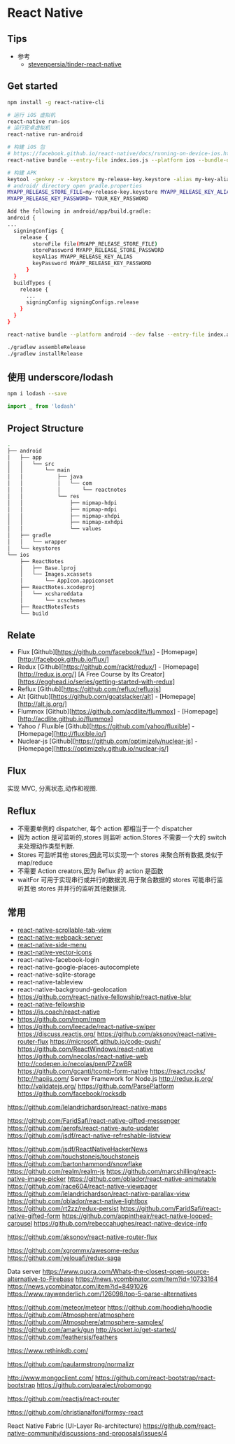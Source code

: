 # React Native

## Tips
* 参考
  * [stevenpersia/tinder-react-native](https://github.com/stevenpersia/tinder-react-native)

## Get started
```bash
npm install -g react-native-cli

# 运行 iOS 虚拟机
react-native run-ios
# 运行安卓虚拟机
react-native run-android

# 构建 iOS 包
# https://facebook.github.io/react-native/docs/running-on-device-ios.html#using-offline-bundle
react-native bundle --entry-file index.ios.js --platform ios --bundle-output ios/main.jsbundle

# 构建 APK
keytool -genkey -v -keystore my-release-key.keystore -alias my-key-alias -keyalg RSA -keysize 2048 -validity 10000
# android/ directory open gradle.properties
MYAPP_RELEASE_STORE_FILE=my-release-key.keystore MYAPP_RELEASE_KEY_ALIAS=my-key-alias MYAPP_RELEASE_STORE_PASSWORD=YOUR_KEY_PASSWORD
MYAPP_RELEASE_KEY_PASSWORD= YOUR_KEY_PASSWORD

Add the following in android/app/build.gradle:
android {
...
  signingConfigs {
    release {
        storeFile file(MYAPP_RELEASE_STORE_FILE)
        storePassword MYAPP_RELEASE_STORE_PASSWORD
        keyAlias MYAPP_RELEASE_KEY_ALIAS
        keyPassword MYAPP_RELEASE_KEY_PASSWORD
      }
  }
  buildTypes {
    release {
      ...
      signingConfig signingConfigs.release
    }
  }
}

react-native bundle --platform android --dev false --entry-file index.android.js --bundle-output android/app/src/main/assets/index.android.bundle --assets-dest android/app/src/main/res/

./gradlew assembleRelease
./gradlew installRelease
```

## 使用 underscore/lodash
```bash
npm i lodash --save
```

```js
import _ from 'lodash'
```

## Project Structure
```bash
.
├── android
│   ├── app
│   │   └── src
│   │       └── main
│   │           ├── java
│   │           │   └── com
│   │           │       └── reactnotes
│   │           └── res
│   │               ├── mipmap-hdpi
│   │               ├── mipmap-mdpi
│   │               ├── mipmap-xhdpi
│   │               ├── mipmap-xxhdpi
│   │               └── values
│   ├── gradle
│   │   └── wrapper
│   └── keystores
└── ios
    ├── ReactNotes
    │   ├── Base.lproj
    │   └── Images.xcassets
    │       └── AppIcon.appiconset
    ├── ReactNotes.xcodeproj
    │   └── xcshareddata
    │       └── xcschemes
    ├── ReactNotesTests
    └── build
```

## Relate

* Flux
[Github][https://github.com/facebook/flux] - [Homepage][http://facebook.github.io/flux/]
* Redux
[Github][https://github.com/rackt/redux/] - [Homepage][http://redux.js.org/]
[A Free Course by Its Creator][https://egghead.io/series/getting-started-with-redux]
* Reflux
[Github][https://github.com/reflux/refluxjs]
* Alt
[Github][https://github.com/goatslacker/alt] - [Homepage][http://alt.js.org/]
* Flummox
[Github][https://github.com/acdlite/flummox] - [Homepage][http://acdlite.github.io/flummox]
* Yahoo / Fluxible
[Github][https://github.com/yahoo/fluxible] - [Homepage][http://fluxible.io/]
* Nuclear-js
[Github][https://github.com/optimizely/nuclear-js] - [Homepage][https://optimizely.github.io/nuclear-js/]

## Flux
实现 MVC, 分离状态,动作和视图.

## Reflux
* 不需要单例的 dispatcher, 每个 action 都相当于一个 dispatcher
* 因为 action 是可监听的,stores 则监听 action.Stores 不需要一个大的 switch 来处理动作类型判断.
* Stores 可监听其他 stores;因此可以实现一个 stores 来聚合所有数据,类似于 map/reduce
* 不需要 Action creators,因为 Reflux 的 action 是函数
* waitFor 可用于实现串行或并行的数据流.用于聚合数据的 stores 可能串行监听其他 stores 并并行的监听其他数据流.

## 常用

* [react-native-scrollable-tab-view](https://github.com/brentvatne/react-native-scrollable-tab-view)
* [react-native-webpack-server](https://github.com/mjohnston/react-native-webpack-server)
* [react-native-side-menu](https://github.com/react-native-fellowship/react-native-sidemenu)
* [react-native-vector-icons](https://github.com/oblador/react-native-vector-icons)
* react-native-facebook-login
* react-native-google-places-autocomplete
* react-native-sqlite-storage
* react-native-tableview
* react-native-background-geolocation
* https://github.com/react-native-fellowship/react-native-blur
* [react-native-fellowship](https://github.com/react-native-fellowship)
* https://js.coach/react-native
* https://github.com/rnpm/rnpm
* https://github.com/leecade/react-native-swiper
https://discuss.reactjs.org/
https://github.com/aksonov/react-native-router-flux
https://microsoft.github.io/code-push/
https://github.com/ReactWindows/react-native
https://github.com/necolas/react-native-web http://codepen.io/necolas/pen/PZzwBR
https://github.com/gcanti/tcomb-form-native
https://react.rocks/
http://hapijs.com/ Server Framework for Node.js
http://redux.js.org/
http://validatejs.org/
https://github.com/ParsePlatform
https://github.com/facebook/rocksdb

https://github.com/lelandrichardson/react-native-maps

https://github.com/FaridSafi/react-native-gifted-messenger
https://github.com/aerofs/react-native-auto-updater
https://github.com/jsdf/react-native-refreshable-listview

https://github.com/jsdf/ReactNativeHackerNews https://github.com/touchstonejs/touchstonejs  https://github.com/bartonhammond/snowflake
https://github.com/realm/realm-js
https://github.com/marcshilling/react-native-image-picker
https://github.com/oblador/react-native-animatable
https://github.com/race604/react-native-viewpager
https://github.com/lelandrichardson/react-native-parallax-view
https://github.com/oblador/react-native-lightbox
https://github.com/rt2zz/redux-persist
https://github.com/FaridSafi/react-native-gifted-form
https://github.com/appintheair/react-native-looped-carousel
https://github.com/rebeccahughes/react-native-device-info

https://github.com/aksonov/react-native-router-flux


https://github.com/xgrommx/awesome-redux
https://github.com/yelouafi/redux-saga

Data server
https://www.quora.com/Whats-the-closest-open-source-alternative-to-Firebase
https://news.ycombinator.com/item?id=10733164
https://news.ycombinator.com/item?id=8491026
https://www.raywenderlich.com/126098/top-5-parse-alternatives

https://github.com/meteor/meteor
https://github.com/hoodiehq/hoodie
https://github.com/Atmosphere/atmosphere https://github.com/Atmosphere/atmosphere-samples/
https://github.com/amark/gun
http://socket.io/get-started/
https://github.com/feathersjs/feathers

https://www.rethinkdb.com/


https://github.com/paularmstrong/normalizr

http://www.mongoclient.com/
https://github.com/react-bootstrap/react-bootstrap
https://github.com/paralect/robomongo

https://github.com/reactjs/react-router

https://github.com/christianalfoni/formsy-react

React Native Fabric (UI-Layer Re-architecture)
https://github.com/react-native-community/discussions-and-proposals/issues/4
